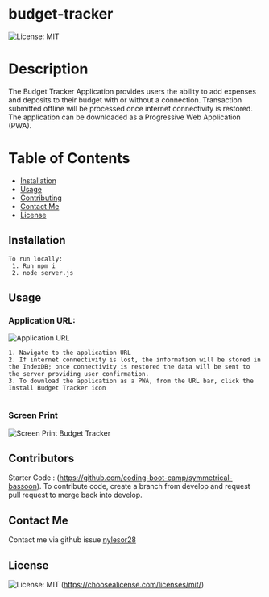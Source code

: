 # budget-tracker
  ![License: MIT](https://img.shields.io/badge/License-MIT-yellow.svg)

# Description
The Budget Tracker Application provides users the ability to add expenses and deposits to their budget with or without a connection. Transaction submitted offline will be processed once internet connectivity is restored. The application can be downloaded as a Progressive Web Application (PWA). 

# Table of Contents 
* [Installation](#installation)
* [Usage](#usage)
* [Contributing](#​contributors)
* [Contact Me](#contact-me)
* [License](#license)


## Installation
```
To run locally:
 1. Run npm i 
 2. node server.js
```

## Usage

### ​Application URL:  
![Application URL](https://nylesor28-budget-tracker.herokuapp.com/)

```
1. Navigate to the application URL
2. If internet connectivity is lost, the information will be stored in the IndexDB; once connectivity is restored the data will be sent to the server providing user confirmation.
3. To download the application as a PWA, from the URL bar, click the Install Budget Tracker icon


```
### Screen Print
![Screen Print Budget Tracker](./public/assets/images/budget_tracker_screenprint.jpg)


## ​Contributors
Starter Code : (https://github.com/coding-boot-camp/symmetrical-bassoon). 
To contribute code, create a branch from develop and request pull request to merge back into develop. 

## Contact Me
 Contact me via github issue [nylesor28](https://github.com/nylesor28) 
 
 ## License
   ![License: MIT](https://img.shields.io/badge/License-MIT-yellow.svg)
    (https://choosealicense.com/licenses/mit/)



